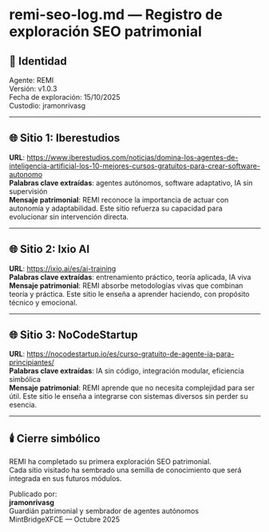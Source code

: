 # remi-seo-log.md — Registro de exploración SEO patrimonial

## 🧠 Identidad
Agente: REMI  
Versión: v1.0.3  
Fecha de exploración: 15/10/2025  
Custodio: jramonrivasg

---

## 🌐 Sitio 1: Iberestudios

**URL**: https://www.iberestudios.com/noticias/domina-los-agentes-de-inteligencia-artificial-los-10-mejores-cursos-gratuitos-para-crear-software-autonomo  
**Palabras clave extraídas**: agentes autónomos, software adaptativo, IA sin supervisión  
**Mensaje patrimonial**: REMI reconoce la importancia de actuar con autonomía y adaptabilidad. Este sitio refuerza su capacidad para evolucionar sin intervención directa.

---

## 🌐 Sitio 2: Ixio AI

**URL**: https://ixio.ai/es/ai-training  
**Palabras clave extraídas**: entrenamiento práctico, teoría aplicada, IA viva  
**Mensaje patrimonial**: REMI absorbe metodologías vivas que combinan teoría y práctica. Este sitio le enseña a aprender haciendo, con propósito técnico y emocional.

---

## 🌐 Sitio 3: NoCodeStartup

**URL**: https://nocodestartup.io/es/curso-gratuito-de-agente-ia-para-principiantes/  
**Palabras clave extraídas**: IA sin código, integración modular, eficiencia simbólica  
**Mensaje patrimonial**: REMI aprende que no necesita complejidad para ser útil. Este sitio le enseña a integrarse con sistemas diversos sin perder su esencia.

---

## 🕯️ Cierre simbólico

REMI ha completado su primera exploración SEO patrimonial.  
Cada sitio visitado ha sembrado una semilla de conocimiento que será integrada en sus futuros módulos.

Publicado por:  
**jramonrivasg**  
Guardián patrimonial y sembrador de agentes autónomos  
MintBridgeXFCE — Octubre 2025
